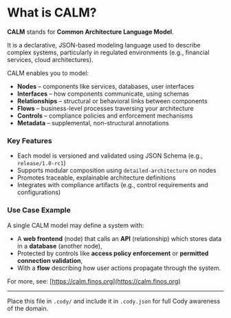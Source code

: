 # What is CALM?

**CALM** stands for **Common Architecture Language Model**.

It is a declarative, JSON-based modeling language used to describe complex systems, particularly in regulated environments (e.g., financial services, cloud architectures).

CALM enables you to model:

- **Nodes** – components like services, databases, user interfaces
- **Interfaces** – how components communicate, using schemas
- **Relationships** – structural or behavioral links between components
- **Flows** – business-level processes traversing your architecture
- **Controls** – compliance policies and enforcement mechanisms
- **Metadata** – supplemental, non-structural annotations

### Key Features

- Each model is versioned and validated using JSON Schema (e.g., `release/1.0-rc1`)
- Supports modular composition using `detailed-architecture` on nodes
- Promotes traceable, explainable architecture definitions
- Integrates with compliance artifacts (e.g., control requirements and configurations)

### Use Case Example

A single CALM model may define a system with:
- A **web frontend** (node) that calls an **API** (relationship) which stores data in a **database** (another node),
- Protected by controls like **access policy enforcement** or **permitted connection validation**,
- With a **flow** describing how user actions propagate through the system.

For more, see: [https://calm.finos.org](https://calm.finos.org)

---

Place this file in `.cody/` and include it in `.cody.json` for full Cody awareness of the domain.
